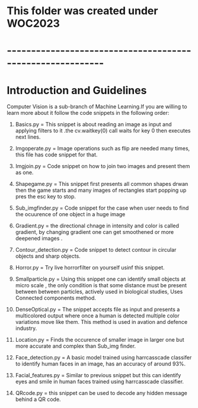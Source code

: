 # This folder was created under WOC2023

# ----------------------------------------------------------

# Introduction and Guidelines

Computer Vision is a sub-branch of Machine Learning.If you are willing to learn more about it follow the code snippets in the following order:

1.  Basics.py = This snippet is about reading an image as input and applying filters to it .the cv.waitkey(0) call waits for key 0 then executes next lines.

2.  Imgoperate.py = Image operations such as flip are needed many times, this file has code snippet for that.

3.  Imgjoin.py = Code snippet on how to join two images and present them as one.

4.  Shapegame.py = This snippet first presents all common shapes drwan then the game starts and many images of rectangles start popping up pres the esc key to stop.

5.  Sub_imgfinder.py = Code snippet for the case when user needs to find the ocuurence of one object in a huge image

6.  Gradient.py = the directional chnage in intensity and color is called gradient, by changing gradient one can get smoothened or more deepened images .

7.  Contour_detection.py = Code snippet to detect contour in circular objects and sharp objects.

8.  Horror.py = Try live horrorfilter on yourself usinf this snippet.

9.  Smallparticle.py = Using this snippet one can identify small objects at micro scale , the only condition is that some distance must be present between between particles, actively used in biological studies, Uses Connected components method.

10. DenseOptical.py = The snippet accepts file as input and presents a multicolored output where once a human is detected multiple color variations move like them. This method is used in avation and defence industry.

11. Location.py = Finds the occurence of smaller image in larger one but more accurate and complex than Sub_img finder.

12. Face_detection.py = A basic model trained using harrcasscade classifer to identify human faces in an image, has an accuracy of around 93%.

13. Facial_features.py = Similar to previous snippet but this can identify eyes and smile in human faces trained using harrcasscade classifier.

14. QRcode.py = this snippet can be used to decode any hidden message behind a QR code.
